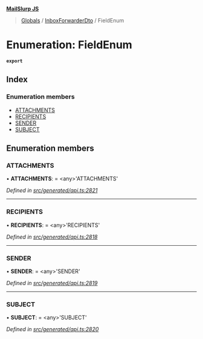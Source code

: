 **[MailSlurp JS](../README.md)**

> [Globals](../README.md) / [InboxForwarderDto](../modules/inboxforwarderdto.md) / FieldEnum

# Enumeration: FieldEnum

**`export`** 

## Index

### Enumeration members

* [ATTACHMENTS](inboxforwarderdto.fieldenum.md#attachments)
* [RECIPIENTS](inboxforwarderdto.fieldenum.md#recipients)
* [SENDER](inboxforwarderdto.fieldenum.md#sender)
* [SUBJECT](inboxforwarderdto.fieldenum.md#subject)

## Enumeration members

### ATTACHMENTS

•  **ATTACHMENTS**:  = \<any>'ATTACHMENTS'

*Defined in [src/generated/api.ts:2821](https://github.com/mailslurp/mailslurp-client/blob/ad6aa3d/src/generated/api.ts#L2821)*

___

### RECIPIENTS

•  **RECIPIENTS**:  = \<any>'RECIPIENTS'

*Defined in [src/generated/api.ts:2818](https://github.com/mailslurp/mailslurp-client/blob/ad6aa3d/src/generated/api.ts#L2818)*

___

### SENDER

•  **SENDER**:  = \<any>'SENDER'

*Defined in [src/generated/api.ts:2819](https://github.com/mailslurp/mailslurp-client/blob/ad6aa3d/src/generated/api.ts#L2819)*

___

### SUBJECT

•  **SUBJECT**:  = \<any>'SUBJECT'

*Defined in [src/generated/api.ts:2820](https://github.com/mailslurp/mailslurp-client/blob/ad6aa3d/src/generated/api.ts#L2820)*
